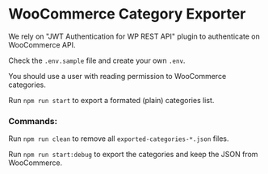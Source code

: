 # WooCommerce Category Exporter

We rely on "JWT Authentication for WP REST API" plugin to authenticate on WooCommerce API.

Check the `.env.sample` file and create your own `.env`.

You should use a user with reading permission to WooCommerce categories.

Run `npm run start` to export a formated (plain) categories list.

### Commands:

Run `npm run clean` to remove all `exported-categories-*.json` files.

Run `npm run start:debug` to export the categories and keep the JSON from WooCommerce.